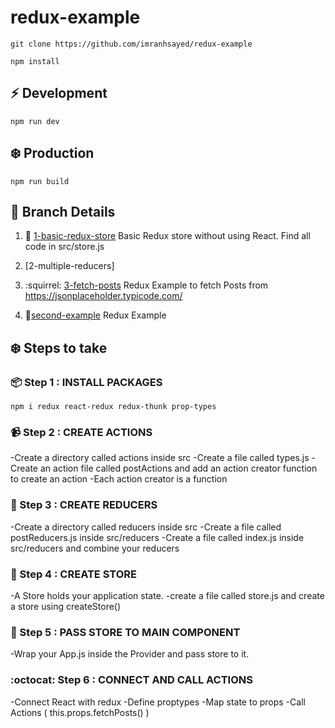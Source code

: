 # redux-example

`git clone https://github.com/imranhsayed/redux-example`

`npm install`

## :zap: Development
`npm run dev`

## :snowflake: Production
`npm run build`

## :seedling: Branch Details
1. :department_store: [1-basic-redux-store](https://github.com/imranhsayed/redux-example/tree/basic-redux-store) Basic Redux store without using React. Find all code in src/store.js
2. [2-multiple-reducers]
3. :squirrel: [3-fetch-posts](https://github.com/imranhsayed/redux-example/tree/fetch-posts) Redux Example to fetch Posts from https://jsonplaceholder.typicode.com/

4. :school_satchel:[second-example](https://github.com/imranhsayed/redux-example/second-example) Redux Example 

## :snowflake: Steps to take

### :package: Step 1 : INSTALL PACKAGES
`npm i redux react-redux redux-thunk prop-types`

### :video_camera: Step 2 : CREATE ACTIONS
-Create a directory called actions inside src
-Create a file called types.js
-Create an action file called postActions and add an action creator function to create an action
-Each action creator is a function

### :crystal_ball: Step 3 : CREATE REDUCERS
-Create a directory called reducers inside src
-Create a file called postReducers.js inside src/reducers
-Create a file called index.js inside src/reducers and combine your reducers

### :department_store: Step 4 : CREATE STORE
-A Store holds your application state.
-create a file called store.js and create a store using createStore()

### :office: Step 5 : PASS STORE TO MAIN COMPONENT
-Wrap your App.js inside the Provider and pass store to it.

### :octocat: Step 6 : CONNECT AND CALL ACTIONS
-Connect React with redux
-Define proptypes
-Map state to props
-Call Actions ( this.props.fetchPosts() )
